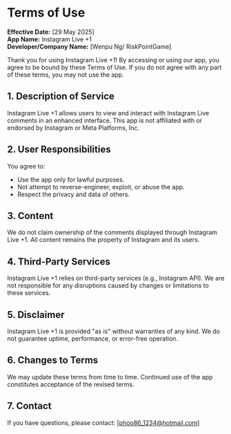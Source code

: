 # Terms of Use

**Effective Date:** [29 May 2025]  
**App Name:** Instagram Live +1  
**Developer/Company Name:** [Wenpu Ng/ RiskPointGame] 

Thank you for using Instagram Live +1! By accessing or using our app, you agree to be bound by these Terms of Use. If you do not agree with any part of these terms, you may not use the app.

## 1. Description of Service

Instagram Live +1 allows users to view and interact with Instagram Live comments in an enhanced interface. This app is not affiliated with or endorsed by Instagram or Meta Platforms, Inc.

## 2. User Responsibilities

You agree to:
- Use the app only for lawful purposes.
- Not attempt to reverse-engineer, exploit, or abuse the app.
- Respect the privacy and data of others.

## 3. Content

We do not claim ownership of the comments displayed through Instagram Live +1. All content remains the property of Instagram and its users.

## 4. Third-Party Services

Instagram Live +1 relies on third-party services (e.g., Instagram API). We are not responsible for any disruptions caused by changes or limitations to these services.

## 5. Disclaimer

Instagram Live +1 is provided "as is" without warranties of any kind. We do not guarantee uptime, performance, or error-free operation.

## 6. Changes to Terms

We may update these terms from time to time. Continued use of the app constitutes acceptance of the revised terms.

## 7. Contact

If you have questions, please contact: [phoo86_1234@hotmail.com]
